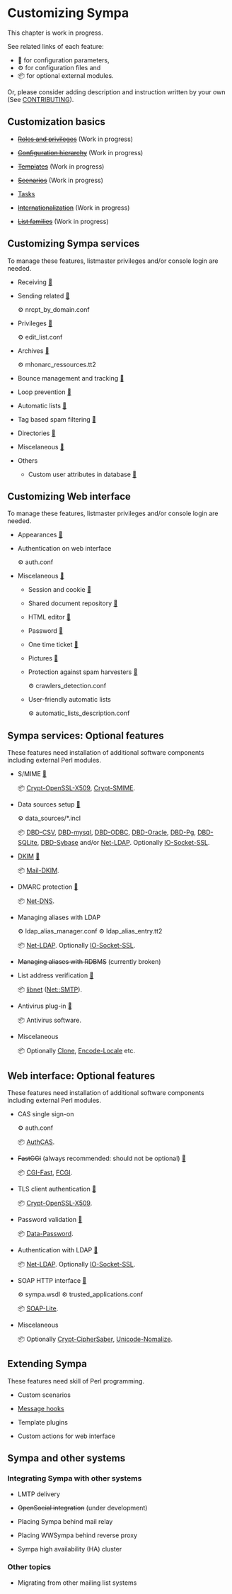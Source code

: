 Customizing Sympa
=================

This chapter is work in progress.

See related links of each feature:
  - &#x1F527; for configuration parameters,
  - &#x2699; for configuration files and
  - &#x1F4E6; for optional external modules.

Or, please consider adding description and instruction written by your own
(See [CONTRIBUTING](CONTRIBUTING.md)).

Customization basics
--------------------

  * ~~[Roles and privileges](customize/basics-roles.md)~~
    (Work in progress)

  * ~~[Configuration hierarchy](customize/basics-configuration.md)~~
    (Work in progress)

  * ~~[Templates](customize/basics-templates.md)~~
    (Work in progress)

  * ~~[Scenarios](customize/basics-scenarios.md)~~
    (Work in progress)

  * [Tasks](customize/basics-tasks.md)

  * ~~[Internationalization](customize/basics-i18n.md)~~
    (Work in progress)

  * ~~[List families](customize/basics-families.md)~~
    (Work in progress)

Customizing Sympa services
--------------------------

To manage these features, listmaster privileges and/or console login are
needed.

  * Receiving
    [&#x1F527;](man/sympa.conf.5.md#receiving)

  * Sending related
    [&#x1F527;](man/sympa.conf.5.md#sending-related)

    &#x2699; nrcpt_by_domain.conf

  * Privileges
    [&#x1F527;](man/sympa.conf.5.md#privileges)

    &#x2699; edit_list.conf

  * Archives
    [&#x1F527;](man/sympa.conf.5.md#archives)

    &#x2699; mhonarc_ressources.tt2

  * Bounce management and tracking
    [&#x1F527;](man/sympa.conf.5.md#bounce-management-and-tracking)


  * Loop prevention
    [&#x1F527;](man/sympa.conf.5.md#loop-prevention)

  * Automatic lists
    [&#x1F527;](man/sympa.conf.5.md#automatic-lists)

  * Tag based spam filtering
    [&#x1F527;](man/sympa.conf.5.md#tag-based-spam-filtering)

  * Directories
    [&#x1F527;](man/sympa.conf.5.md#directories)

  * Miscelaneous
    [&#x1F527;](man/sympa.conf.5.md#miscelaneous)

  * Others

      - Custom user attributes in database
        [&#x1F527;](man/sympa.conf.5.md#db_additional_subscriber_fields)

Customizing Web interface
--------------------------

To manage these features, listmaster privileges and/or console login are
needed.

  * Appearances
    [&#x1F527;](man/sympa.conf.5.md#web-interface-parameters-appearances)

  - Authentication on web interface

    &#x2699; auth.conf

  * Miscelaneous
    [&#x1F527;](man/sympa.conf.5.md#web-interface-parameters-miscelaneous)

      - Session and cookie
        [&#x1F527;](man/sympa.conf.5.md#cookie_domain)

      - Shared document repository
        [&#x1F527;](man/sympa.conf.5.md#default_shared_quota)

      - HTML editor
        [&#x1F527;](man/sympa.conf.5.md#use_html_editor)

      - Password
        [&#x1F527;](man/sympa.conf.5.md#max_wrong_password)

      - One time ticket
        [&#x1F527;](man/sympa.conf.5.md#one_time_ticket_lifetime)

      - Pictures
        [&#x1F527;](man/sympa.conf.5.md#pictures_feature)

      - Protection against spam harvesters
        [&#x1F527;](man/sympa.conf.5.md#spam_protection)

        &#x2699; crawlers_detection.conf

      - User-friendly automatic lists

        &#x2699; automatic_lists_description.conf

Sympa services: Optional features
---------------------------------

These features need installation of additional software components including
external Perl modules.

  * S/MIME
    [&#x1F527;](man/sympa.conf.5.md#s-mime-and-tls)

    &#x1F4E6;
    [Crypt-OpenSSL-X509](https://metacpan.org/release/Crypt-OpenSSL-X509),
    [Crypt-SMIME](https://metacpan.org/release/Crypt-SMIME).

  * Data sources setup
    [&#x1F527;](man/sympa.conf.5.md#data-sources-setup)

    &#x2699; data_sources/*.incl

    &#x1F4E6; [DBD-CSV](https://metacpan.org/release/DBD-CSV),
    [DBD-mysql](https://metacpan.org/release/DBD-mysql),
    [DBD-ODBC](https://metacpan.org/release/DBD-ODBC),
    [DBD-Oracle](https://metacpan.org/release/DBD-Oracle),
    [DBD-Pg](https://metacpan.org/release/DBD-Pg),
    [DBD-SQLite](https://metacpan.org/release/DBD-SQLite),
    [DBD-Sybase](https://metacpan.org/release/DBD-Sybase) and/or
    [Net-LDAP](https://metacpan.org/release/Net-LDAP).
    Optionally [IO-Socket-SSL](https://metacpan.org/release/IO-Socket-SSL).

  * [DKIM](customize/dkim.md)
    [&#x1F527;](man/sympa.conf.5.md#dkim)

    &#x1F4E6; [Mail-DKIM](https://metacpan.org/release/Mail-DKIM).

  * DMARC protection
    [&#x1F527;](man/sympa.conf.5.md#dmarc-protection)

    &#x1F4E6; [Net-DNS](https://metacpan.org/release/Net-DNS).

  * Managing aliases with LDAP

    &#x2699; ldap_alias_manager.conf
    &#x2699; ldap_alias_entry.tt2

    &#x1F4E6; [Net-LDAP](https://metacpan.org/release/Net-LDAP).
    Optionally [IO-Socket-SSL](https://metacpan.org/release/IO-Socket-SSL).

  * ~~Managing aliases with RDBMS~~ (currently broken)

  * List address verification
    [&#x1F527;](man/sympa.conf.5.md#list-address-verification)

    &#x1F4E6; [libnet](https://metacpan.org/release/libnet)
    ([Net::SMTP](https://metacpan.org/pod/Net::SMTP)).

  * Antivirus plug-in
    [&#x1F527;](man/sympa.conf.5.md#antivirus-plug-in)

    &#x1F4E6; Antivirus software.

  * Miscelaneous

    &#x1F4E6; Optionally [Clone](https://metacpan.org/release/Clone),
    [Encode-Locale](https://metacpan.org/release/Encode-Locale) etc.

Web interface: Optional features
--------------------------------

These features need installation of additional software components including
external Perl modules.

  * CAS single sign-on

    &#x2699; auth.conf

    &#x1F4E6; [AuthCAS](https://metacpan.org/release/AuthCAS).

  * ~~FastCGI~~ (always recommended: should not be optional)
    [&#x1F527;](man/sympa.conf.5.md#use_fast_cgi)

    &#x1F4E6; [CGI-Fast](https://metacpan.org/release/CGI-Fast),
    [FCGI](https://metacpan.org/release/FCGI).

  * TLS client authentication
    [&#x1F527;](man/sympa.conf.5.md#s-mime-and-tls)

    &#x1F4E6;
    [Crypt-OpenSSL-X509](https://metacpan.org/release/Crypt-OpenSSL-X509).

  * Password validation
    [&#x1F527;](man/sympa.conf.5.md#password-validation)

    &#x1F4E6; [Data-Password](https://metacpan.org/release/Data-Password).

  * Authentication with LDAP
    [&#x1F527;](man/sympa.conf.5.md#authentication-with-ldap)

    &#x1F4E6; [Net-LDAP](https://metacpan.org/release/Net-LDAP).
    Optionally [IO-Socket-SSL](https://metacpan.org/release/IO-Socket-SSL).

  * SOAP HTTP interface
    [&#x1F527;](man/sympa.conf.5.md#soap-http-interface)

    &#x2699; sympa.wsdl
    &#x2699; trusted_applications.conf

    &#x1F4E6; [SOAP-Lite](https://metacpan.org/release/SOAP-Lite).

  * Miscelaneous

    &#x1F4E6; Optionally
    [Crypt-CipherSaber](https://metacpan.org/release/Crypt-CipherSaber),
    [Unicode-Nomalize](https://metacpan.org/release/Unicode-Nomalize).

Extending Sympa
---------------

These features need skill of Perl programming.

  - Custom scenarios

  - [Message hooks](man/Sympa-Message-Plugin.3.md)

  - Template plugins

  - Custom actions for web interface

Sympa and other systems
-----------------------

### Integrating Sympa with other systems

  - LMTP delivery

  - ~~OpenSocial integration~~ (under development)

  - Placing Sympa behind mail relay

  - Placing WWSympa behind reverse proxy

  - Sympa high availability (HA) cluster

### Other topics

  - Migrating from other mailing list systems

